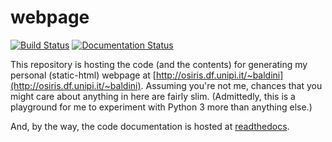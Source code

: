 # webpage

[![Build Status](https://travis-ci.org/lucabaldini/webpage.svg?branch=master)](https://travis-ci.org/lucabaldini/webpage)
[![Documentation Status](https://readthedocs.org/projects/webpage/badge/?version=latest)](https://webpage.readthedocs.io/en/latest/?badge=latest)


This repository is hosting the code (and the contents) for generating my personal (static-html) webpage at [http://osiris.df.unipi.it/~baldini](http://osiris.df.unipi.it/~baldini). Assuming you're not me, chances that you might care about anything in here are fairly slim. (Admittedly, this is a playground for me to experiment with Python 3 more than anything else.)

And, by the way, the code documentation is hosted at [readthedocs](https://webpage.readthedocs.io/en/latest/?badge=latest).
